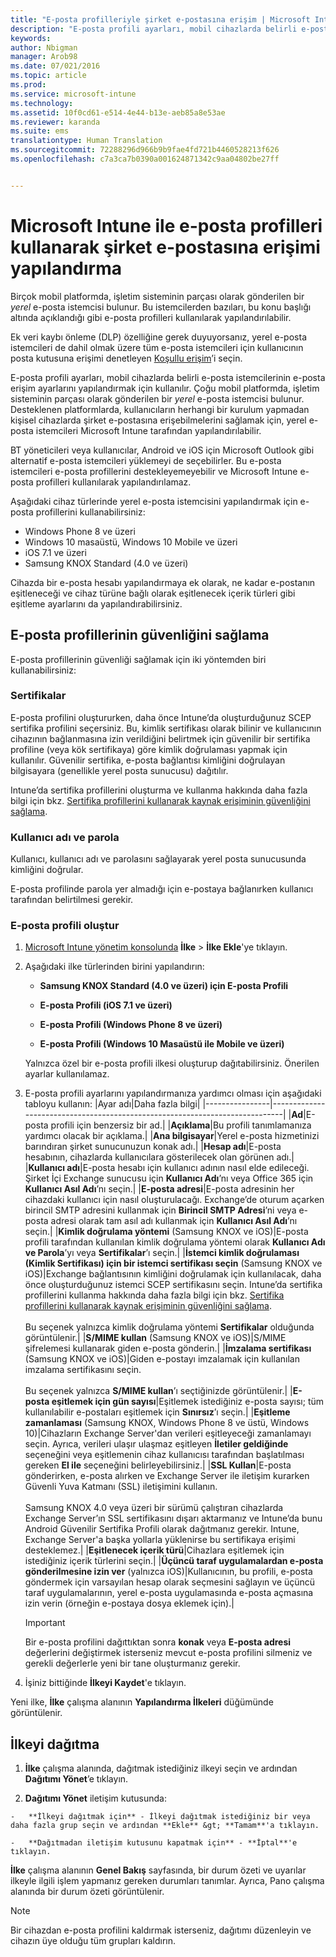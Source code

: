 ```yaml
---
title: "E-posta profilleriyle şirket e-postasına erişim | Microsoft Intune"
description: "E-posta profili ayarları, mobil cihazlarda belirli e-posta istemcilerinin e-posta erişim ayarlarını yapılandırmak için kullanılır."
keywords: 
author: Nbigman
manager: Arob98
ms.date: 07/021/2016
ms.topic: article
ms.prod: 
ms.service: microsoft-intune
ms.technology: 
ms.assetid: 10f0cd61-e514-4e44-b13e-aeb85a8e53ae
ms.reviewer: karanda
ms.suite: ems
translationtype: Human Translation
ms.sourcegitcommit: 72288296d966b9b9fae4fd721b4460528213f626
ms.openlocfilehash: c7a3ca7b0390a001624871342c9aa04802be27ff


---
```


# Microsoft Intune ile e-posta profilleri kullanarak şirket e-postasına erişimi yapılandırma
Birçok mobil platformda, işletim sisteminin parçası olarak gönderilen bir *yerel* e-posta istemcisi bulunur.  Bu istemcilerden bazıları, bu konu başlığı altında açıklandığı gibi e-posta profilleri kullanılarak yapılandırılabilir.

Ek veri kaybı önleme (DLP) özelliğine gerek duyuyorsanız, yerel e-posta istemcileri de dahil olmak üzere tüm e-posta istemcileri için kullanıcının posta kutusuna erişimi denetleyen [Koşullu erişim](restrict-access-to-email-and-o365-services-with-microsoft-intune.md)’i seçin.

E-posta profili ayarları, mobil cihazlarda belirli e-posta istemcilerinin e-posta erişim ayarlarını yapılandırmak için kullanılır. Çoğu mobil platformda, işletim sisteminin parçası olarak gönderilen bir *yerel* e-posta istemcisi bulunur.  Desteklenen platformlarda, kullanıcıların herhangi bir kurulum yapmadan kişisel cihazlarda şirket e-postasına erişebilmelerini sağlamak için, yerel e-posta istemcileri Microsoft Intune tarafından yapılandırılabilir.  

BT yöneticileri veya kullanıcılar, Android ve iOS için Microsoft Outlook gibi alternatif e-posta istemcileri yüklemeyi de seçebilirler.  Bu e-posta istemcileri e-posta profillerini destekleyemeyebilir ve Microsoft Intune e-posta profilleri kullanılarak yapılandırılamaz.  

Aşağıdaki cihaz türlerinde yerel e-posta istemcisini yapılandırmak için e-posta profillerini kullanabilirsiniz:
-   Windows Phone 8 ve üzeri
-   Windows 10 masaüstü, Windows 10 Mobile ve üzeri
-   iOS 7.1 ve üzeri
-   Samsung KNOX Standard (4.0 ve üzeri)


Cihazda bir e-posta hesabı yapılandırmaya ek olarak, ne kadar e-postanın eşitleneceği ve cihaz türüne bağlı olarak eşitlenecek içerik türleri gibi eşitleme ayarlarını da yapılandırabilirsiniz.

## E-posta profillerinin güvenliğini sağlama
E-posta profillerinin güvenliği sağlamak için iki yöntemden biri kullanabilirsiniz:

### Sertifikalar
E-posta profilini oluştururken, daha önce Intune’da oluşturduğunuz SCEP sertifika profilini seçersiniz. Bu, kimlik sertifikası olarak bilinir ve kullanıcının cihazının bağlanmasına izin verildiğini belirtmek için güvenilir bir sertifika profiline (veya kök sertifikaya) göre kimlik doğrulaması yapmak için kullanılır. Güvenilir sertifika, e-posta bağlantısı kimliğini doğrulayan bilgisayara (genellikle yerel posta sunucusu) dağıtılır.

Intune’da sertifika profillerini oluşturma ve kullanma hakkında daha fazla bilgi için bkz. [Sertifika profillerini kullanarak kaynak erişiminin güvenliğini sağlama](secure-resource-access-with-certificate-profiles.md).

### Kullanıcı adı ve parola
Kullanıcı, kullanıcı adı ve parolasını sağlayarak yerel posta sunucusunda kimliğini doğrular.

E-posta profilinde parola yer almadığı için e-postaya bağlanırken kullanıcı tarafından belirtilmesi gerekir.

### E-posta profili oluştur

1.  [Microsoft Intune yönetim konsolunda](https://manage.microsoft.com) **İlke** &gt; **İlke Ekle**'ye tıklayın.

2.  Aşağıdaki ilke türlerinden birini yapılandırın:

    -   **Samsung KNOX Standard (4.0 ve üzeri) için E-posta Profili**

    -   **E-posta Profili (iOS 7.1 ve üzeri)**

    -   **E-posta Profili (Windows Phone 8 ve üzeri)**

    -   **E-posta Profili (Windows 10 Masaüstü ile Mobile ve üzeri)**

    Yalnızca özel bir e-posta profili ilkesi oluşturup dağıtabilirsiniz. Önerilen ayarlar kullanılamaz.

3.  E-posta profili ayarlarını yapılandırmanıza yardımcı olması için aşağıdaki tabloyu kullanın:
    |Ayar adı|Daha fazla bilgi|
    |----------------|-----------------------------------------------------------------------------|
    |**Ad**|E-posta profili için benzersiz bir ad.|
    |**Açıklama**|Bu profili tanımlamanıza yardımcı olacak bir açıklama.|
    |**Ana bilgisayar**|Yerel e-posta hizmetinizi barındıran şirket sunucunuzun konak adı.|
    |**Hesap adı**|E-posta hesabının, cihazlarda kullanıcılara gösterilecek olan görünen adı.|
    |**Kullanıcı adı**|E-posta hesabı için kullanıcı adının nasıl elde edileceği. Şirket İçi Exchange sunucusu için **Kullanıcı Adı**’nı veya Office 365 için **Kullanıcı Asıl Adı**’nı seçin.|
    |**E-posta adresi**|E-posta adresinin her cihazdaki kullanıcı için nasıl oluşturulacağı. Exchange’de oturum açarken birincil SMTP adresini kullanmak için **Birincil SMTP Adresi**’ni veya e-posta adresi olarak tam asıl adı kullanmak için **Kullanıcı Asıl Adı**’nı seçin.|
    |**Kimlik doğrulama yöntemi** (Samsung KNOX ve iOS)|E-posta profili tarafından kullanılan kimlik doğrulama yöntemi olarak **Kullanıcı Adı ve Parola**’yı veya **Sertifikalar**’ı seçin.|
    |**İstemci kimlik doğrulaması (Kimlik Sertifikası) için bir istemci sertifikası seçin** (Samsung KNOX ve iOS)|Exchange bağlantısının kimliğini doğrulamak için kullanılacak, daha önce oluşturduğunuz istemci SCEP sertifikasını seçin. Intune’da sertifika profillerini kullanma hakkında daha fazla bilgi için bkz. [Sertifika profillerini kullanarak kaynak erişiminin güvenliğini sağlama](secure-resource-access-with-certificate-profiles.md).<br /><br />Bu seçenek yalnızca kimlik doğrulama yöntemi **Sertifikalar** olduğunda görüntülenir.|
    |**S/MIME kullan** (Samsung KNOX ve iOS)|S/MIME şifrelemesi kullanarak giden e-posta gönderin.|
    |**İmzalama sertifikası** (Samsung KNOX ve iOS)|Giden e-postayı imzalamak için kullanılan imzalama sertifikasını seçin.<br /><br />Bu seçenek yalnızca **S/MIME kullan**’ı seçtiğinizde görüntülenir.|
    |**E-posta eşitlemek için gün sayısı**|Eşitlemek istediğiniz e-posta sayısı; tüm kullanılabilir e-postaları eşitlemek için **Sınırsız**’ı seçin.|
    |**Eşitleme zamanlaması** (Samsung KNOX, Windows Phone 8 ve üstü, Windows 10)|Cihazların Exchange Server'dan verileri eşitleyeceği zamanlamayı seçin. Ayrıca, verileri ulaşır ulaşmaz eşitleyen **İletiler geldiğinde** seçeneğini veya eşitlemenin cihaz kullanıcısı tarafından başlatılması gereken **El ile** seçeneğini belirleyebilirsiniz.|
    |**SSL Kullan**|E-posta gönderirken, e-posta alırken ve Exchange Server ile iletişim kurarken Güvenli Yuva Katmanı (SSL) iletişimini kullanın.<br /><br />Samsung KNOX 4.0 veya üzeri bir sürümü çalıştıran cihazlarda Exchange Server’ın SSL sertifikasını dışarı aktarmanız ve Intune’da bunu Android Güvenilir Sertifika Profili olarak dağıtmanız gerekir. Intune, Exchange Server'a başka yollarla yüklenirse bu sertifikaya erişimi desteklemez.|
    |**Eşitlenecek içerik türü**|Cihazlara eşitlemek için istediğiniz içerik türlerini seçin.| 
    |**Üçüncü taraf uygulamalardan e-posta gönderilmesine izin ver** (yalnızca iOS)|Kullanıcının, bu profili, e-posta göndermek için varsayılan hesap olarak seçmesini sağlayın ve üçüncü taraf uygulamalarının, yerel e-posta uygulamasında e-posta açmasına izin verin (örneğin e-postaya dosya eklemek için).|

    > [!IMPORTANT]
    > Bir e-posta profilini dağıttıktan sonra **konak** veya **E-posta adresi** değerlerini değiştirmek isterseniz mevcut e-posta profilini silmeniz ve gerekli değerlerle yeni bir tane oluşturmanız gerekir.

4.  İşiniz bittiğinde **İlkeyi Kaydet**'e tıklayın.

Yeni ilke, **İlke** çalışma alanının **Yapılandırma İlkeleri** düğümünde görüntülenir.

## İlkeyi dağıtma

1.   **İlke** çalışma alanında, dağıtmak istediğiniz ilkeyi seçin ve ardından **Dağıtımı Yönet**’e tıklayın.

2.   **Dağıtımı Yönet** iletişim kutusunda:

    -   **İlkeyi dağıtmak için** - İlkeyi dağıtmak istediğiniz bir veya daha fazla grup seçin ve ardından **Ekle** &gt; **Tamam**'a tıklayın.

    -   **Dağıtmadan iletişim kutusunu kapatmak için** - **İptal**'e tıklayın.

 **İlke** çalışma alanının **Genel Bakış** sayfasında, bir durum özeti ve uyarılar ilkeyle ilgili işlem yapmanız gereken durumları tanımlar. Ayrıca, Pano çalışma alanında bir durum özeti görüntülenir.

> [!NOTE]
> Bir cihazdan e-posta profilini kaldırmak isterseniz, dağıtımı düzenleyin ve cihazın üye olduğu tüm grupları kaldırın.





<!--HONumber=Jul16_HO3-->


